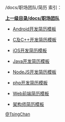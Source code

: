 /docs/职场团队/简历 索引：


**[上一级目录/docs/职场团队](/docs/职场团队/index.md)**

- [Android开发简历模板](/docs/职场团队/简历/Android开发简历模板.md)

- [C及C++开发简历模板](/docs/职场团队/简历/C及C++开发简历模板.md)

- [iOS开发简历模板](/docs/职场团队/简历/iOS开发简历模板.md)

- [Java开发简历模板](/docs/职场团队/简历/Java开发简历模板.md)

- [NodeJS开发简历模板](/docs/职场团队/简历/NodeJS开发简历模板.md)

- [php开发简历模板](/docs/职场团队/简历/php开发简历模板.md)

- [Web前端简历模板](/docs/职场团队/简历/Web前端简历模板.md)

- [架构师简历模板](/docs/职场团队/简历/架构师简历模板.md)


<font size=2 color='grey'> [@TsingChan](http://www.9ong.com/) </font>